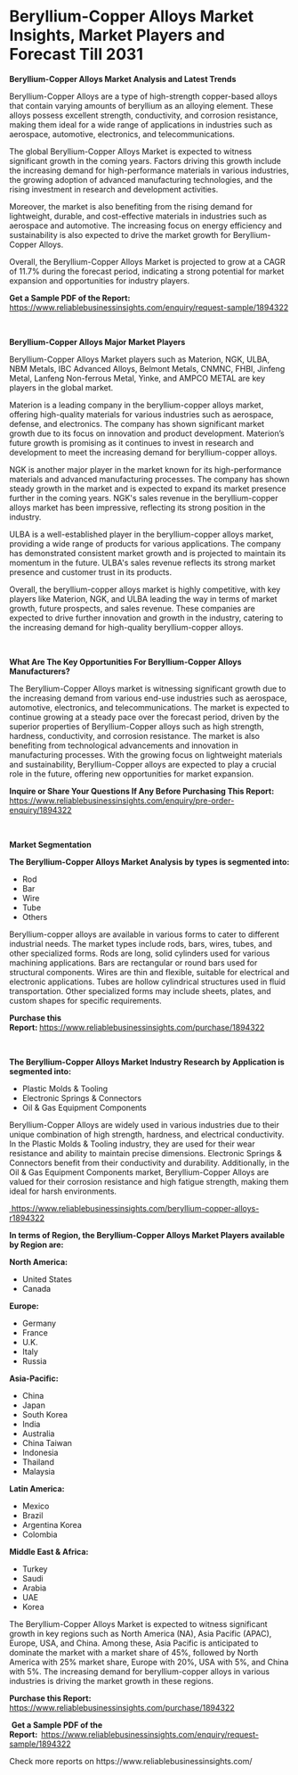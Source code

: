 <p><h1>Beryllium-Copper Alloys Market Insights, Market Players and Forecast Till 2031</h1></p><p><strong>Beryllium-Copper Alloys Market Analysis and Latest Trends</strong></p>
<p><p>Beryllium-Copper Alloys are a type of high-strength copper-based alloys that contain varying amounts of beryllium as an alloying element. These alloys possess excellent strength, conductivity, and corrosion resistance, making them ideal for a wide range of applications in industries such as aerospace, automotive, electronics, and telecommunications.</p><p>The global Beryllium-Copper Alloys Market is expected to witness significant growth in the coming years. Factors driving this growth include the increasing demand for high-performance materials in various industries, the growing adoption of advanced manufacturing technologies, and the rising investment in research and development activities.</p><p>Moreover, the market is also benefiting from the rising demand for lightweight, durable, and cost-effective materials in industries such as aerospace and automotive. The increasing focus on energy efficiency and sustainability is also expected to drive the market growth for Beryllium-Copper Alloys.</p><p>Overall, the Beryllium-Copper Alloys Market is projected to grow at a CAGR of 11.7% during the forecast period, indicating a strong potential for market expansion and opportunities for industry players.</p></p>
<p><strong>Get a Sample PDF of the Report:&nbsp;</strong> <a href="https://www.reliablebusinessinsights.com/enquiry/request-sample/1894322">https://www.reliablebusinessinsights.com/enquiry/request-sample/1894322</a></p>
<p>&nbsp;</p>
<p><strong>Beryllium-Copper Alloys Major Market Players</strong></p>
<p><p>Beryllium-Copper Alloys Market players such as Materion, NGK, ULBA, NBM Metals, IBC Advanced Alloys, Belmont Metals, CNMNC, FHBI, Jinfeng Metal, Lanfeng Non-ferrous Metal, Yinke, and AMPCO METAL are key players in the global market.</p><p>Materion is a leading company in the beryllium-copper alloys market, offering high-quality materials for various industries such as aerospace, defense, and electronics. The company has shown significant market growth due to its focus on innovation and product development. Materion’s future growth is promising as it continues to invest in research and development to meet the increasing demand for beryllium-copper alloys.</p><p>NGK is another major player in the market known for its high-performance materials and advanced manufacturing processes. The company has shown steady growth in the market and is expected to expand its market presence further in the coming years. NGK's sales revenue in the beryllium-copper alloys market has been impressive, reflecting its strong position in the industry.</p><p>ULBA is a well-established player in the beryllium-copper alloys market, providing a wide range of products for various applications. The company has demonstrated consistent market growth and is projected to maintain its momentum in the future. ULBA's sales revenue reflects its strong market presence and customer trust in its products.</p><p>Overall, the beryllium-copper alloys market is highly competitive, with key players like Materion, NGK, and ULBA leading the way in terms of market growth, future prospects, and sales revenue. These companies are expected to drive further innovation and growth in the industry, catering to the increasing demand for high-quality beryllium-copper alloys.</p></p>
<p>&nbsp;</p>
<p><strong>What Are The Key Opportunities For Beryllium-Copper Alloys Manufacturers?</strong></p>
<p><p>The Beryllium-Copper Alloys market is witnessing significant growth due to the increasing demand from various end-use industries such as aerospace, automotive, electronics, and telecommunications. The market is expected to continue growing at a steady pace over the forecast period, driven by the superior properties of Beryllium-Copper alloys such as high strength, hardness, conductivity, and corrosion resistance. The market is also benefiting from technological advancements and innovation in manufacturing processes. With the growing focus on lightweight materials and sustainability, Beryllium-Copper alloys are expected to play a crucial role in the future, offering new opportunities for market expansion.</p></p>
<p><strong>Inquire or Share Your Questions If Any Before Purchasing This Report:</strong> <a href="https://www.reliablebusinessinsights.com/enquiry/pre-order-enquiry/1894322">https://www.reliablebusinessinsights.com/enquiry/pre-order-enquiry/1894322</a></p>
<p>&nbsp;</p>
<p><strong>Market Segmentation</strong></p>
<p><strong>The Beryllium-Copper Alloys Market Analysis by types is segmented into:</strong></p>
<p><ul><li>Rod</li><li>Bar</li><li>Wire</li><li>Tube</li><li>Others</li></ul></p>
<p><p>Beryllium-copper alloys are available in various forms to cater to different industrial needs. The market types include rods, bars, wires, tubes, and other specialized forms. Rods are long, solid cylinders used for various machining applications. Bars are rectangular or round bars used for structural components. Wires are thin and flexible, suitable for electrical and electronic applications. Tubes are hollow cylindrical structures used in fluid transportation. Other specialized forms may include sheets, plates, and custom shapes for specific requirements.</p></p>
<p><strong>Purchase this Report:&nbsp;</strong><a href="https://www.reliablebusinessinsights.com/purchase/1894322">https://www.reliablebusinessinsights.com/purchase/1894322</a></p>
<p>&nbsp;</p>
<p><strong>The Beryllium-Copper Alloys Market Industry Research by Application is segmented into:</strong></p>
<p><ul><li>Plastic Molds & Tooling</li><li>Electronic Springs & Connectors</li><li>Oil & Gas Equipment Components</li></ul></p>
<p><p>Beryllium-Copper Alloys are widely used in various industries due to their unique combination of high strength, hardness, and electrical conductivity. In the Plastic Molds & Tooling industry, they are used for their wear resistance and ability to maintain precise dimensions. Electronic Springs & Connectors benefit from their conductivity and durability. Additionally, in the Oil & Gas Equipment Components market, Beryllium-Copper Alloys are valued for their corrosion resistance and high fatigue strength, making them ideal for harsh environments.</p></p>
<p><a href="https://www.reliablebusinessinsights.com/beryllium-copper-alloys-r1894322">&nbsp;https://www.reliablebusinessinsights.com/beryllium-copper-alloys-r1894322</a></p>
<p><strong>In terms of Region, the Beryllium-Copper Alloys Market Players available by Region are:</strong></p>
<p>
    <p> <strong> North America: </strong>
        <ul>
            <li>United States</li>
            <li>Canada</li>
        </ul>
        </p> 
    <p> <strong> Europe: </strong>
        <ul>
            <li>Germany</li>
            <li>France</li>
            <li>U.K.</li>
            <li>Italy</li>
            <li>Russia</li>
        </ul>
        </p> 
    <p> <strong> Asia-Pacific: </strong>
        <ul>
            <li>China</li>
            <li>Japan</li>
            <li>South Korea</li>
            <li>India</li>
            <li>Australia</li>
            <li>China Taiwan</li>
            <li>Indonesia</li>
            <li>Thailand</li>
            <li>Malaysia</li>
        </ul>
        </p> 
    <p> <strong> Latin America: </strong>
        <ul>
            <li>Mexico</li>
            <li>Brazil</li>
            <li>Argentina Korea</li>
            <li>Colombia</li>
        </ul>
        </p> 
    <p> <strong> Middle East & Africa: </strong>
        <ul>
            <li>Turkey</li>
            <li>Saudi</li>
            <li>Arabia</li>
            <li>UAE</li>
            <li>Korea</li>
        </ul>
    </p>
    </p>
<p><p>The Beryllium-Copper Alloys Market is expected to witness significant growth in key regions such as North America (NA), Asia Pacific (APAC), Europe, USA, and China. Among these, Asia Pacific is anticipated to dominate the market with a market share of 45%, followed by North America with 25% market share, Europe with 20%, USA with 5%, and China with 5%. The increasing demand for beryllium-copper alloys in various industries is driving the market growth in these regions.</p></p>
<p><strong>Purchase this Report: </strong><a href="https://www.reliablebusinessinsights.com/purchase/1894322">https://www.reliablebusinessinsights.com/purchase/1894322</a></p>
<p>&nbsp;<strong>Get a Sample PDF of the Report:&nbsp;&nbsp;</strong><a href="https://www.reliablebusinessinsights.com/enquiry/request-sample/1894322">https://www.reliablebusinessinsights.com/enquiry/request-sample/1894322</a></p>
<p><strong></strong></p>
<p>Check more reports on https://www.reliablebusinessinsights.com/</p>